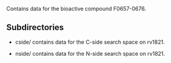 Contains data for the bioactive compound F0657-0676.

## Subdirectories

- cside/ contains data for the C-side search space on rv1821.

- nside/ contains data for the N-side search space on rv1821.

